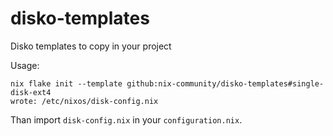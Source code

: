 # disko-templates

Disko templates to copy in your project

Usage:

```
nix flake init --template github:nix-community/disko-templates#single-disk-ext4
wrote: /etc/nixos/disk-config.nix
```

Than import `disk-config.nix` in your `configuration.nix`.
